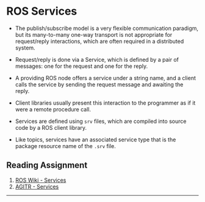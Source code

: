 # ROS Services

- The publish/subscribe model is a very flexible communication paradigm, but its many-to-many one-way transport is not appropriate for request/reply interactions, which are often required in a distributed system. 

- Request/reply is done via a Service, which is defined by a pair of messages: one for the request and one for the reply. 

- A providing ROS node offers a service under a string name, and a client calls the service by sending the request message and awaiting the reply. 

- Client libraries usually present this interaction to the programmer as if it were a remote procedure call.

- Services are defined using `srv` files, which are compiled into source code by a ROS client library. 

- Like topics, services have an associated service type that is the package resource name of the `.srv` file.


## Reading Assignment

1. [ROS Wiki - Services](http://wiki.ros.org/Services)
1. [AGITR - Services](https://www.cse.sc.edu/~jokane/agitr/agitr-letter-service.pdf)

---
